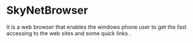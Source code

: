 SkyNetBrowser
=============

It is a web browser that enables the windows phone user to get the fast accessing to the web sites and some quick links .
